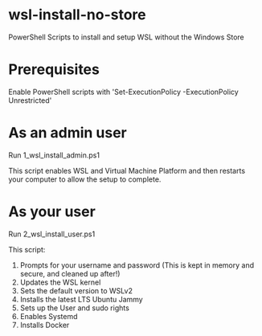 # wsl-install-no-store
PowerShell Scripts to install and setup WSL without the Windows Store

# Prerequisites
Enable PowerShell scripts with 'Set-ExecutionPolicy -ExecutionPolicy Unrestricted'

# As an admin user
Run 1_wsl_install_admin.ps1

This script enables WSL and Virtual Machine Platform and then restarts your computer to allow the setup to complete.

# As your user
Run 2_wsl_install_user.ps1

This script:
1. Prompts for your username and password (This is kept in memory and secure, and cleaned up after!)
2. Updates the WSL kernel
3. Sets the default version to WSLv2
4. Installs the latest LTS Ubuntu Jammy
5. Sets up the User and sudo rights
6. Enables Systemd
7. Installs Docker
